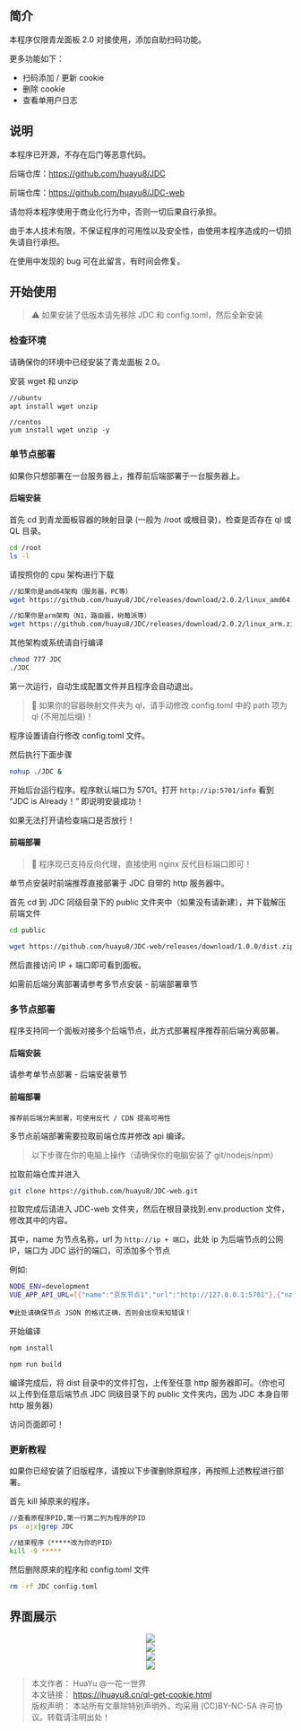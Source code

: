 ## 简介

本程序仅限青龙面板 2.0 对接使用，添加自助扫码功能。

更多功能如下：


- 扫码添加 / 更新 cookie
- 删除 cookie
- 查看单用户日志


## 说明

本程序已开源，不存在后门等恶意代码。

后端仓库：https://github.com/huayu8/JDC

前端仓库：https://github.com/huayu8/JDC-web

请勿将本程序使用于商业化行为中，否则一切后果自行承担。

由于本人技术有限，不保证程序的可用性以及安全性，由使用本程序造成的一切损失请自行承担。

在使用中发现的 bug 可在此留言，有时间会修复。

## 开始使用

> ⚠ 如果安装了低版本请先移除 JDC 和 config.toml，然后全新安装

### 检查环境

请确保你的环境中已经安装了青龙面板 2.0。

安装 wget 和 unzip

``` sh
//ubuntu
apt install wget unzip
```

```
//centos
yum install wget unzip -y
```

### 单节点部署

如果你只想部署在一台服务器上，推荐前后端部署于一台服务器上。

#### 后端安装

首先 cd 到青龙面板容器的映射目录 (一般为 /root 或根目录)，检查是否存在 ql 或 QL 目录。

``` sh
cd /root
ls -l
```

请按照你的 cpu 架构进行下载

``` sh
//如果你是amd64架构（服务器，PC等）
wget https://github.com/huayu8/JDC/releases/download/2.0.2/linux_amd64.zip && unzip linux_amd64.zip
```
``` sh
//如果你是arm架构（N1，路由器，树莓派等）
wget https://github.com/huayu8/JDC/releases/download/2.0.2/linux_arm.zip && unzip linux_arm.zip
```

其他架构或系统请自行编译

``` sh
chmod 777 JDC
./JDC
```

第一次运行，自动生成配置文件并且程序会自动退出。

> 🔵 如果你的容器映射文件夹为 ql，请手动修改 config.toml 中的 path 项为 ql (不用加后缀)！

程序设置请自行修改 config.toml 文件。

然后执行下面步骤

``` sh
nohup ./JDC &
```

开始后台运行程序。程序默认端口为 5701。打开 `http://ip:5701/info` 看到 “JDC is Already！” 即说明安装成功！

如果无法打开请检查端口是否放行！

#### 前端部署

> 🔵 程序现已支持反向代理，直接使用 nginx 反代目标端口即可！

单节点安装时前端推荐直接部署于 JDC 自带的 http 服务器中。

首先 cd 到 JDC 同级目录下的 public 文件夹中（如果没有请新建），并下载解压前端文件

``` sh
cd public

wget https://github.com/huayu8/JDC-web/releases/download/1.0.0/dist.zip && unzip dist.zip
```

然后直接访问 IP + 端口即可看到面板。

如需前后端分离部署请参考多节点安装 - 前端部署章节

### 多节点部署

程序支持同一个面板对接多个后端节点，此方式部署程序推荐前后端分离部署。

#### 后端安装
请参考单节点部署 - 后端安装章节

#### 前端部署

`推荐前后端分离部署，可使用反代 / CDN 提高可用性`

多节点前端部署需要拉取前端仓库并修改 api 编译。

> 以下步骤在你的电脑上操作（请确保你的电脑安装了 git/nodejs/npm）

拉取前端仓库并进入

``` sh
git clone https://github.com/huayu8/JDC-web.git
```

拉取完成后请进入 JDC-web 文件夹，然后在根目录找到.env.production 文件，修改其中的内容。

其中，name 为节点名称，url 为 `http://ip + 端口`，此处 ip 为后端节点的公网 IP，端口为 JDC 运行的端口，可添加多个节点

例如:

``` sh
NODE_ENV=development
VUE_APP_API_URL=[{"name":"京东节点1","url":"http://127.0.0.1:5701"},{"name":"京东节点2","url":"http://127.0.0.1:5702"}]
```

💔`此处请确保节点 JSON 的格式正确，否则会出现未知错误！`

开始编译

``` sh
npm install

npm run build
```

编译完成后，将 dist 目录中的文件打包，上传至任意 http 服务器即可。（你也可以上传到任意后端节点 JDC 同级目录下的 public 文件夹内，因为 JDC 本身自带 http 服务器）

访问页面即可！

### 更新教程

如果你已经安装了旧版程序，请按以下步骤删除原程序，再按照上述教程进行部署。

首先 kill 掉原来的程序。

``` sh
//查看原程序PID,第一行第二列为程序的PID
ps -ajx|grep JDC
```
``` sh
//结束程序（*****改为你的PID）
kill -9 *****
```

然后删除原来的程序和 config.toml 文件

``` sh
rm -rf JDC config.toml
```
## 界面展示
<div align="center"><img src="https://github.com/Orangemuse/VIP/blob/main/Icons/qinglong/JDC/JDC-1.png"></div>  
<div align="center"><img src="https://github.com/Orangemuse/VIP/blob/main/Icons/qinglong/JDC/JDC-2.png"></div>  
<div align="center"><img src="https://github.com/Orangemuse/VIP/blob/main/Icons/qinglong/JDC/JDC-3.png"></div>    
<div align="center"><img src="https://github.com/Orangemuse/VIP/blob/main/Icons/qinglong/JDC/JDC-4.png"></div>

> 本文作者： HuaYu @一花一世界  
> 本文链接： https://ihuayu8.cn/ql-get-cookie.html  
> 版权声明： 本站所有文章除特别声明外，均采用 (CC)BY-NC-SA 许可协议。转载请注明出处！

